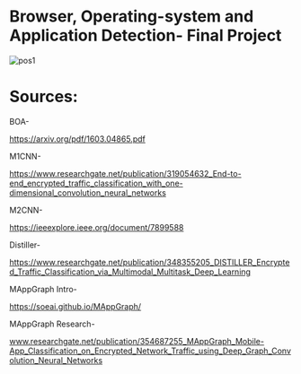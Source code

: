 # Browser, Operating-system and Application Detection- Final Project
![pos1](https://user-images.githubusercontent.com/57861712/174496012-7e6caa3b-e835-4978-9d70-85bb45dd258b.jpg)

# Sources:


BOA-

https://arxiv.org/pdf/1603.04865.pdf


M1CNN-

https://www.researchgate.net/publication/319054632_End-to-end_encrypted_traffic_classification_with_one-dimensional_convolution_neural_networks


M2CNN-

https://ieeexplore.ieee.org/document/7899588


Distiller-

https://www.researchgate.net/publication/348355205_DISTILLER_Encrypted_Traffic_Classification_via_Multimodal_Multitask_Deep_Learning


MAppGraph Intro-

https://soeai.github.io/MAppGraph/


MAppGraph Research-

www.researchgate.net/publication/354687255_MAppGraph_Mobile-App_Classification_on_Encrypted_Network_Traffic_using_Deep_Graph_Convolution_Neural_Networks

